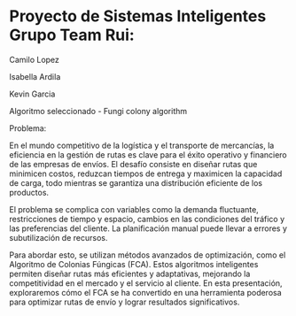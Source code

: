 # Proyecto de Sistemas Inteligentes Grupo Team Rui: 
 
Camilo Lopez

Isabella Ardila

Kevin Garcia

Algoritmo seleccionado - Fungi colony algorithm

Problema: 

En el mundo competitivo de la logística y el transporte de mercancías, la eficiencia en la gestión de rutas es clave para el éxito operativo y financiero de las empresas de envíos. El desafío consiste en diseñar rutas que minimicen costos, reduzcan tiempos de entrega y maximicen la capacidad de carga, todo mientras se garantiza una distribución eficiente de los productos.

El problema se complica con variables como la demanda fluctuante, restricciones de tiempo y espacio, cambios en las condiciones del tráfico y las preferencias del cliente. La planificación manual puede llevar a errores y subutilización de recursos.

Para abordar esto, se utilizan métodos avanzados de optimización, como el Algoritmo de Colonias Fúngicas (FCA). Estos algoritmos inteligentes permiten diseñar rutas más eficientes y adaptativas, mejorando la competitividad en el mercado y el servicio al cliente. En esta presentación, exploraremos cómo el FCA se ha convertido en una herramienta poderosa para optimizar rutas de envío y lograr resultados significativos.



